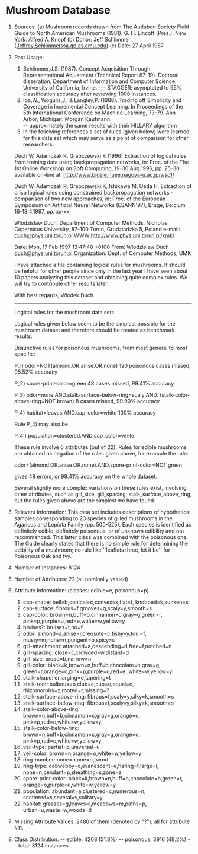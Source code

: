 # Mushroom Database

1. Sources: 
    (a) Mushroom records drawn from The Audubon Society Field Guide to North
        American Mushrooms (1981). G. H. Lincoff (Pres.), New York: Alfred
        A. Knopf
    (b) Donor: Jeff Schlimmer (Jeffrey.Schlimmer@a.gp.cs.cmu.edu)
    (c) Date: 27 April 1987

2. Past Usage:
    1. Schlimmer,J.S. (1987). Concept Acquisition Through Representational
       Adjustment (Technical Report 87-19).  Doctoral disseration, Department
       of Information and Computer Science, University of California, Irvine.
       --- STAGGER: asymptoted to 95% classification accuracy after reviewing
           1000 instances.
    2. Iba,W., Wogulis,J., & Langley,P. (1988).  Trading off Simplicity
       and Coverage in Incremental Concept Learning. In Proceedings of 
       the 5th International Conference on Machine Learning, 73-79.
       Ann Arbor, Michigan: Morgan Kaufmann.  
       -- approximately the same results with their HILLARY algorithm    
    3. In the following references a set of rules (given below) were
	learned for this data set which may serve as a point of
	comparison for other researchers.

	Duch W, Adamczak R, Grabczewski K (1996) Extraction of logical rules
	from training data using backpropagation networks, in: Proc. of the
	The 1st Online Workshop on Soft Computing, 19-30.Aug.1996, pp. 25-30,
	available on-line at: http://www.bioele.nuee.nagoya-u.ac.jp/wsc1/

	Duch W, Adamczak R, Grabczewski K, Ishikawa M, Ueda H, Extraction of
	crisp logical rules using constrained backpropagation networks -
	comparison of two new approaches, in: Proc. of the European Symposium
	on Artificial Neural Networks (ESANN'97), Bruge, Belgium 16-18.4.1997,
	pp. xx-xx

	Wlodzislaw Duch, Department of Computer Methods, Nicholas Copernicus
	University, 87-100 Torun, Grudziadzka 5, Poland
	e-mail: duch@phys.uni.torun.pl
	WWW     http://www.phys.uni.torun.pl/kmk/
	
	Date: Mon, 17 Feb 1997 13:47:40 +0100
	From: Wlodzislaw Duch <duch@phys.uni.torun.pl>
	Organization: Dept. of Computer Methods, UMK

	I have attached a file containing logical rules for mushrooms.
	It should be helpful for other people since only in the last year I
	have seen about 10 papers analyzing this dataset and obtaining quite
	complex rules. We will try to contribute other results later.

	With best regards, Wlodek Duch
	________________________________________________________________

	Logical rules for the mushroom data sets.

	Logical rules given below seem to be the simplest possible for the
	mushroom dataset and therefore should be treated as benchmark results.

	Disjunctive rules for poisonous mushrooms, from most general
	to most specific:

	P_1) odor=NOT(almond.OR.anise.OR.none)
	     120 poisonous cases missed, 98.52% accuracy

	P_2) spore-print-color=green
	     48 cases missed, 99.41% accuracy
         
	P_3) odor=none.AND.stalk-surface-below-ring=scaly.AND.
	          (stalk-color-above-ring=NOT.brown) 
	     8 cases missed, 99.90% accuracy
         
	P_4) habitat=leaves.AND.cap-color=white
	         100% accuracy     

	Rule P_4) may also be

	P_4') population=clustered.AND.cap_color=white

	These rule involve 6 attributes (out of 22). Rules for edible
	mushrooms are obtained as negation of the rules given above, for
	example the rule:

	odor=(almond.OR.anise.OR.none).AND.spore-print-color=NOT.green

	gives 48 errors, or 99.41% accuracy on the whole dataset.

	Several slightly more complex variations on these rules exist,
	involving other attributes, such as gill_size, gill_spacing,
	stalk_surface_above_ring, but the rules given above are the simplest
	we have found.


3. Relevant Information:
    This data set includes descriptions of hypothetical samples
    corresponding to 23 species of gilled mushrooms in the Agaricus and
    Lepiota Family (pp. 500-525).  Each species is identified as
    definitely edible, definitely poisonous, or of unknown edibility and
    not recommended.  This latter class was combined with the poisonous
    one.  The Guide clearly states that there is no simple rule for
    determining the edibility of a mushroom; no rule like ``leaflets
    three, let it be'' for Poisonous Oak and Ivy.

4. Number of Instances: 8124

5. Number of Attributes: 22 (all nominally valued)

6. Attribute Information: (classes: edible=e, poisonous=p)
     1. cap-shape:                bell=b,conical=c,convex=x,flat=f,
                                  knobbed=k,sunken=s
     2. cap-surface:              fibrous=f,grooves=g,scaly=y,smooth=s
     3. cap-color:                brown=n,buff=b,cinnamon=c,gray=g,green=r,
                                  pink=p,purple=u,red=e,white=w,yellow=y
     4. bruises?:                 bruises=t,no=f
     5. odor:                     almond=a,anise=l,creosote=c,fishy=y,foul=f,
                                  musty=m,none=n,pungent=p,spicy=s
     6. gill-attachment:          attached=a,descending=d,free=f,notched=n
     7. gill-spacing:             close=c,crowded=w,distant=d
     8. gill-size:                broad=b,narrow=n
     9. gill-color:               black=k,brown=n,buff=b,chocolate=h,gray=g,
                                  green=r,orange=o,pink=p,purple=u,red=e,
                                  white=w,yellow=y
    10. stalk-shape:              enlarging=e,tapering=t
    11. stalk-root:               bulbous=b,club=c,cup=u,equal=e,
                                  rhizomorphs=z,rooted=r,missing=?
    12. stalk-surface-above-ring: fibrous=f,scaly=y,silky=k,smooth=s
    13. stalk-surface-below-ring: fibrous=f,scaly=y,silky=k,smooth=s
    14. stalk-color-above-ring:   brown=n,buff=b,cinnamon=c,gray=g,orange=o,
                                  pink=p,red=e,white=w,yellow=y
    15. stalk-color-below-ring:   brown=n,buff=b,cinnamon=c,gray=g,orange=o,
                                  pink=p,red=e,white=w,yellow=y
    16. veil-type:                partial=p,universal=u
    17. veil-color:               brown=n,orange=o,white=w,yellow=y
    18. ring-number:              none=n,one=o,two=t
    19. ring-type:                cobwebby=c,evanescent=e,flaring=f,large=l,
                                  none=n,pendant=p,sheathing=s,zone=z
    20. spore-print-color:        black=k,brown=n,buff=b,chocolate=h,green=r,
                                  orange=o,purple=u,white=w,yellow=y
    21. population:               abundant=a,clustered=c,numerous=n,
                                  scattered=s,several=v,solitary=y
    22. habitat:                  grasses=g,leaves=l,meadows=m,paths=p,
                                  urban=u,waste=w,woods=d

7. Missing Attribute Values: 2480 of them (denoted by "?"), all for
   attribute #11.

8. Class Distribution: 
    --    edible: 4208 (51.8%)
    -- poisonous: 3916 (48.2%)
    --     total: 8124 instances
